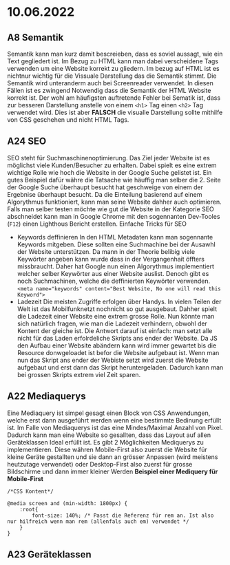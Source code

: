 # 10.06.2022

## A8 Semantik
Semantik kann man kurz damit bescreieben, dass es soviel aussagt, wie ein Text gegliedert ist. Im Bezug zu HTML kann man dabei verscheidene Tags verwenden um eine Website
korrekt zu gliedern. Im bezug auf HTML ist es nichtnur wichtig für die Vissuale Darstellung das die Semantik stimmt. Die Semantik wird unteranderm auch bei Screenreader 
verwendet. In diesen Fällen ist es zwingend Notwendig dass die Semantik der HTML Website korrekt ist. Der wohl am häufigsten auftretende Fehler bei Sematik ist, dass zur 
besseren Darstellung anstelle von einem `<h1>` Tag einen `<h2>` Tag verwendet wird. Dies ist aber **FALSCH** die visualle Darstellung sollte mithilfe von CSS geschehen und 
nicht HTML Tags.

## A24 SEO
SEO steht für Suchmaschinenoptimierung. Das Ziel jeder Website ist es möglichst viele Kunden/Besucher zu erhalten. Dabei spielt es eine extrem wichtige Rolle wie hoch die 
Website in der Google Suche gelistet ist. Ein gutes Beispiel dafür währe die Tatsache wie häuffig man selber die 2. Seite der Google Suche überhaupt besucht hat geschweige 
von einem der Ergebnise überhaupt besucht. Da die Einteilung basierend auf einem Algorythmus funktioniert, kann man seine Website dahher auch optimieren. Falls man selber 
testen möchte wie gut die Website in der Kategorie SEO abschneidet kann man in Google Chrome mit den sogennanten Dev-Tooles (`F12`) einen Lighthous Bericht erstellen. 
Einfache Tricks für SEO
- Keywords deffinieren
In den HTML Metadaten kann man sogennante Keywords mitgeben. Diese sollten eine Suchmachine bei der Ausawhl der Website unterstützen. Da mann in der Theorie belibig viele 
Keywörter angeben kann wurde dass in der Vergangenhait öffters missbraucht. Daher hat Google nun einen Algorythmus implementiert welcher selber Keywörter aus einer Website auslist.
Denoch gibt es noch Suchmachinen, welche die deffinierten Keywörter verwenden. `<meta name="keywords" content="Best Website, No one will read this Keyword">` 
- Ladezeit
Die meisten Zugriffe erfolgen über Handys. In vielen Teilen der Welt ist das Mobilfunknetzt nochnicht so gut ausgebaut. Dahher spielt die Ladezeit einer Website eine extrem
grosse Rolle. Nun könnte man sich natürlich fragen, wie man die Ladezeit verhindern, obwohl der Kontent der gleiche ist. Die Antwort darauf ist einfach: man setzt alle nicht
für das Laden erfolrdeliche Skripts ans ender der Website. Da JS den Aufbau einer Website abändern kann wird immer gewartet bis die Resource donwgeloadet ist befor die Website
aufgebaut ist. Wenn man nun das Skript ans ender der Webiste setzt wird zuerst die Website aufgebaut und erst dann das Skript heruntergeladen. Dadurch kann man bei grossen
Skripts extrem viel Zeit sparen.

## A22 Mediaquerys
Eine Mediaquery ist simpel gesagt einen Block von CSS Anwendungen, welche erst dann ausgeführt werden wenn eine bestimmte Bedinung erfüllt ist. Im Falle von Mediaquerys
ist das eine Mindes/Maximal Anzahl von Pixel. Dadurch kann man eine Website so gesallten, dass das Layout auf allen Geräteklassen Ideal erfüllt ist. Es gibt 2 Möglichkeiten 
Mediquerys zu implementieren. Diese währen Mobile-First also zuerst die Website für kleine Geräte gestallten und sie dann an grösser Anpassen (wird meistens heutzutage verwendet) 
oder Desktop-First also zuerst für grosse Bildschirme und dann immer kleiner Werden
**Beispiel einer Mediquery für Mobile-First**
```
/*CSS Kontent*/

@media screen and (min-width: 1800px) {
    :root{
        font-size: 140%; /* Passt die Referenz für rem an. Ist also nur hilfreich wenn man rem (allenfals auch em) verwendet */
    }
}

```

## A23 Geräteklassen

